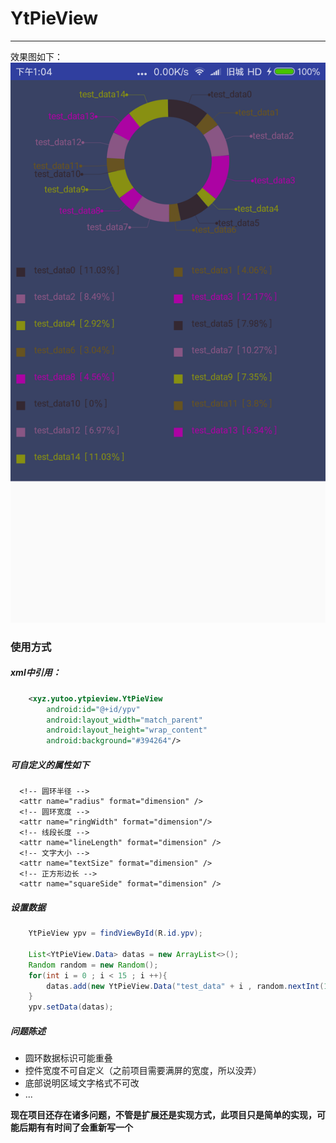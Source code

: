 # YtPieView
---
效果图如下：<br/>
![](https://github.com/YuToo/YtPieView/raw/master/YtPieView.png)  

### 使用方式
##### xml中引用：
```xml
    <xyz.yutoo.ytpieview.YtPieView
        android:id="@+id/ypv"
        android:layout_width="match_parent"
        android:layout_height="wrap_content"
        android:background="#394264"/>
```
##### 可自定义的属性如下
```
  <!-- 圆环半径 -->
  <attr name="radius" format="dimension" />
  <!-- 圆环宽度 -->
  <attr name="ringWidth" format="dimension"/>
  <!-- 线段长度 -->
  <attr name="lineLength" format="dimension" />
  <!-- 文字大小 -->
  <attr name="textSize" format="dimension" />
  <!-- 正方形边长 -->
  <attr name="squareSide" format="dimension" />
```

##### 设置数据
```Java
    YtPieView ypv = findViewById(R.id.ypv);

    List<YtPieView.Data> datas = new ArrayList<>();
    Random random = new Random();
    for(int i = 0 ; i < 15 ; i ++){
        datas.add(new YtPieView.Data("test_data" + i , random.nextInt(100), colors[i % 5]));
    }
    ypv.setData(datas);
```

##### 问题陈述
- 圆环数据标识可能重叠
- 控件宽度不可自定义（之前项目需要满屏的宽度，所以没弄）
- 底部说明区域文字格式不可改
- ...

**现在项目还存在诸多问题，不管是扩展还是实现方式，此项目只是简单的实现，可能后期有有时间了会重新写一个**
